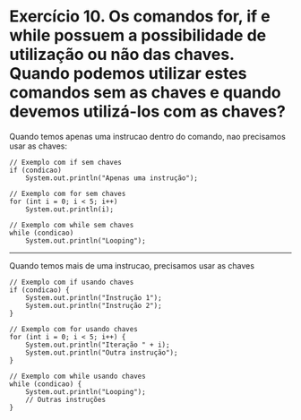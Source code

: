 # Exercício 10. Os comandos for, if e while possuem a possibilidade de utilização ou não das chaves. Quando podemos utilizar estes comandos sem as chaves e quando devemos utilizá-los com as chaves?

Quando temos apenas uma instrucao dentro do comando, nao precisamos usar as chaves:
```
// Exemplo com if sem chaves
if (condicao)
    System.out.println("Apenas uma instrução");
```

```
// Exemplo com for sem chaves
for (int i = 0; i < 5; i++)
    System.out.println(i);
```

```
// Exemplo com while sem chaves
while (condicao)
    System.out.println("Looping");
```


------------------------------------------------------------------------------
Quando temos mais de uma instrucao, precisamos usar as chaves

```
// Exemplo com if usando chaves
if (condicao) {
    System.out.println("Instrução 1");
    System.out.println("Instrução 2");
}
```


```
// Exemplo com for usando chaves
for (int i = 0; i < 5; i++) {
    System.out.println("Iteração " + i);
    System.out.println("Outra instrução");
}
```


```
// Exemplo com while usando chaves
while (condicao) {
    System.out.println("Looping");
    // Outras instruções
}
```
